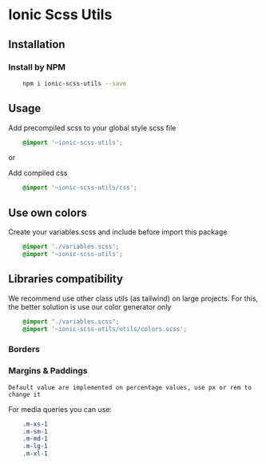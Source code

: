 # Ionic Scss Utils

## Installation

### Install by NPM

``` bash
    npm i ionic-scss-utils --save
```

## Usage

Add precompiled scss to your global style scss file

``` scss
    @import '~ionic-scss-utils';
```  

or

Add compiled css

``` scss
    @import '~ionic-scss-utils/css';
```  

## Use own colors

Create your variables.scss and include before import this package

```  scss
    @import './variables.scss';
    @import '~ionic-scss-utils';
```

## Libraries compatibility

We recommend use other class utils (as tailwind) on large projects. For this, the better solution is use our color generator only

```  scss
    @import "./variables.scss";
    @import '~ionic-scss-utils/utils/colors.scss';
```

### Borders

### Margins & Paddings  

    Default value are implemented on percentage values, use px or rem to change it  

For media queries you can use:

```scss  
    .m-xs-1
    .m-sm-1
    .m-md-1
    .m-lg-1
    .m-xl-1
```
